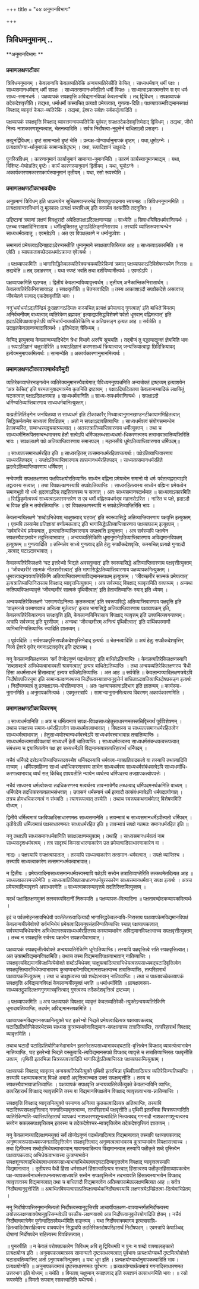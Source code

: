 +++
title = "०४ अनुमानविभागः"

+++


## त्रिविधमनुमानम् ..

**अनुमानविभागः **

### **प्रमाणलक्षणटीका**

त्रिविधमनुमानम् । केवलान्वयि केवलव्यतिरेकि अन्वयव्यतिरेकीति केचित् । साध्यधर्मवान् धर्मी पक्षः । साध्यसमानधर्मवान् धर्मी सपक्षः । साध्यतत्समानधर्मरहितो धर्मी विपक्षः । साध्यत्वाऽकारमन्तरेण स एव धर्मः साध्य-समानधर्मः । पक्षव्यापकं सपक्षवृत्ति अविद्यमानविपक्षं केवलान्वयि । तद् द्विविधम् । सपक्षव्यापकं तदेकदेशवृत्तीति। तद्यथा, धर्माधर्मौ कस्यचित् प्रत्यक्षौ प्रमेयत्वात्, गुणत्वा-दिति। पक्षव्यापकमविद्यमानसपक्षं विपक्षाद् व्यावृत्तं केवल-व्यतिरेकि । तद्यथा, ईश्वरः सर्वज्ञः सर्वकर्तृत्वादिति ।

पक्षव्यापकं सपक्षवृत्ति विपक्षाद् व्यावत्तमन्वयव्यतिरेकि पूर्ववत् सपक्षतदेकदेशवृत्तिभेदाद् द्विविधम् । तद्यथा, जीवो नित्यः
नाशकारणशून्यत्वात्, चेतनत्वादिति । सर्वत्र निर्दोषत्वा-नुवृत्तेर्न बाधिताऽदौ प्रसङ्गः ।

तत्पुनर्द्विविधम्। दृष्टं सामान्यतो दृष्टं चेति । प्रत्यक्ष-योग्यार्थानुमापकं दृष्टम् । यथा,धूमोऽग्नेः । प्रत्यक्षायोग्या-र्थानुमापकं सामान्यतोदृष्टम् । यथा, रूपादिज्ञानं चक्षुरादेः ।

पुनस्त्रिविधम् । कारणानुमानं कार्यानुमानं सामान्या-नुमानमिति । कारणं कार्यस्यानुमानमाद्यम् । यथा, विशिष्ट-मेघोन्नतिर् वृष्टेः। कार्यं कारणस्यानुमानं द्वितीयम् । यथा, घूमोऽग्नेः । अकार्यकारणमकारणकार्यस्यानुमानं तृतीयम् । यथा, रसो रूपस्येति ।

### **प्रमाणलक्षणटीकाभावदीपः**

अनुप्रमाणं त्रिविधम् इति धाप्रत्ययेन सूचितमवान्तरभेदं शिष्यव्युत्पादनाय स्वयमाह ॥ त्रिविधमनुमानमिति ॥ प्रत्यक्षावान्तरविभागं तु मूलकारः प्रत्यक्षं सप्तविधम् इति स्वयमेव वक्ष्यतीति तदनुक्तिः ।

उद्दिष्टानां त्रयाणां लक्षणं विवक्षुरादौ अपेक्षितपक्षाऽदिलक्षणान्याह ॥ साध्येति ॥ सिषाधयिषितधर्मवानित्यर्थः । एतच्च सपक्षादिनिरासाय । धर्मीत्युक्तिस्तु धूमाऽदिलिङ्गनिरासाय । तस्यापि व्याप्तिरूपसम्बन्धेन साध्यधर्मवत्वातू । एवमग्रेऽपि । अत एव विपक्षलक्षणे न धर्म्यनुप्रवेशः ।

समानत्वं प्रमेयत्वाऽदिनाह्रदाऽदेरप्यस्तीति धूमानुमाने
सपक्षतापत्तिरित्यत आह ॥ साध्यत्वाऽकारमिति ॥ स एवेति ॥ व्यापकतावच्छेदकधर्माऽक्रान्त एवेत्यर्थः ।

॥ पक्षव्यापकमिति ॥ भागासिद्धिकेवलव्यतिरेक्यन्वयव्यतिरेकिणां क्रमात् पक्षव्यापकाऽदिविशेषणत्रयेण निरासः ॥ तद्यथेति ॥ तद् उदाहरणम् । यथा स्पष्टं भवति तथा दर्शयिष्यामीत्यर्थः । एवमग्रेऽपि ।

पक्षव्यापकमिति प्र्राग्वत् । द्वितीयं केवलान्वयिव्यावृत्त्यर्थम् । तृतीयम् अनैकान्तिकनिरासार्थम् । केवलव्यतिरेकिनिरासायाऽह ॥ सपक्षवृत्तीति ॥ चेतनत्वादिति ॥ तस्य आकाशाऽदौ सपक्षैकदेशे असत्वाज् जीवचेतने सत्वाद् एकदेशवृत्तीति भावः ।

ननु‘धर्माधर्माऽद्यतीन्द्रियं दुःखज्ञानाऽदिमतः कस्यचित् प्रत्यक्षं प्रमेयत्वाद् गुणत्वात्’ इति बाधिते‘विमतम् अनिर्वचनीयम् बाध्यत्वाद् व्यतिरेकेण ब्रह्मवत्’ इत्याद्यप्रसिद्धविशेषणे‘पर्वतो धूमवान् वह्निमत्वात्’ इति ह्रदाऽदिविपक्षव्यावृत्तेऽपि व्यभिचार्यन्वयव्यतिरेकिणि च अतिप्रसङ्ग इत्यत आह ॥ सर्वत्रेति ॥ उदाहृतकेवलान्वय्यादावित्यर्थः । इतिभेदात् त्रैविध्यम् ।

केचिद् इत्युक्त्या केवलान्वय्यादिभेदेन त्रेधा विभागे अरुचिं सूचयति । तद्बीजं तु पद्धत्याद्युक्तं ज्ञेयमिति भावः ॥ रूपाऽदिज्ञानं चक्षुरादेरिति ॥ रूपाऽदिज्ञानं करणसाध्यं क्रियात्वाज् जन्यक्रियात्वाद्वा छिदिक्रियावद् इत्येवमनुमापकमित्यर्थः ॥ सामान्येति ॥ अकार्यकारणानुमानमित्यर्थः ।

### **प्रमाणलक्षणटीकावाक्यार्थकौमुदी**

व्यतिरेकव्याप्तेरनङ्गत्वेन व्यतिरेक्यनुमानस्यैवायेगात्
त्रैविध्यमनुपपन्नमिति अन्यत्रोक्तं द्रष्ष्टव्यम् इत्याशयेन ‘अत्र केचित्’ इति परमतानुवादमात्रमेव कृतमिति द्रष्टव्यम् । पक्षाऽदिघटिततया
केवलान्वय्यादिकं लक्षयितुं घटकत्वात् पक्षाऽदिलक्षणमाह ॥ साध्यधर्मवानिति ॥ साध्य-रूपधर्मवानित्यर्थः । सपक्षाऽदौ धर्मिण्यतिव्याप्तिवारणाय साध्यधर्मवानित्युक्तम्।

यत्प्रतीतिर्लिङ्गेन जनयितव्या स साध्यधर्म इति टीकाकारैर्
मिथ्यात्वानुमानखण्डनटीकायामभिहितत्वात् सिद्धिकर्मत्वमेव साध्यत्वं विवक्षितम् । अतो न सपक्षाऽदावतिव्याप्तिः । साध्यधर्मवत्वं संयोगसम्बन्धेन हेतावप्यस्ति, सम्बन्धस्यद्व्ययाश्रयत्वात् । अतस्तत्रातिव्याप्तिवारणाय धर्मीत्युक्तम् । तथा च साध्यधर्मनिरूपितसम्बन्धमात्रस्य हेतौ सत्वेऽपि धर्मिपदलब्धसाध्यधर्मा-धिकरणत्वस्य तत्राभावान्नातिव्यप्तिरिति भावः । सपक्षलक्षणे पक्षे अतिव्याप्तिवारणाय समानपदम् । महानसीये धूमेऽतिव्याप्तिवारणाय धर्मिपदम्॥

॥ साध्यतत्समानधर्मरहित इति ॥ साध्यरहितस् तत्समानधर्मरहितश्चत्यर्थः। पक्षेऽतिव्याप्तिवारणाय साध्यरहितपदम् । सपक्षेऽतिव्याप्तिवारणाय तत्समानधर्मरहितपदम् । साध्यतत्समानधर्मरहिते ह्नदत्वेऽतिव्याप्तिवारणाय धर्मिपदम् ।

नन्वेवमपि सपक्षलक्षणस्य पक्षविपक्षयोरतिव्याप्तिः साध्येन वह्निना
प्रमेयत्वेन समानो यो धर्मः पर्वतत्वह्नदत्वाऽदि तद्वत्वस्य सत्वात् । तथा विपक्षलक्षणस्यापि सपक्षेऽतिव्याप्तिः । साध्यरहितत्वस्य साध्येन वह्मिना प्रमेयत्वेन समानभूतो यो धर्मः ह्नदत्वाऽदिस् तद्रहितत्वस्य च सत्वात् । अतः साध्यसमानपदार्थमाह ॥ साध्यत्वाऽकारमिति ॥ सिद्धिकृर्मत्वरूपं साध्यत्वाऽकारमन्तरेण स एव धर्मो वह्निरूपधर्मःएव महानसेऽस्ति । नास्ति च पक्षे, हृदाऽदौ च विपक्ष इति न तयोरतिव्याप्तिः । एवं विपक्षलक्षणस्यापि न सपक्षेऽतिव्याप्तिरिति भावः ।

केवलान्वयिलक्षणे ‘शब्दोऽभिधेयश् चाक्षुषत्वाद् घटवत्’ इति स्वरूपासिद्धे अतिव्याप्तिवारणाय पक्षवृत्ति इत्युक्तम् । एवमपि तस्यामेव प्रतिज्ञायां वर्णात्मकत्वाद् इति भागासिद्धेऽतिव्याप्तिवारणाय पक्षव्यापकम्
इत्युक्तम् । ‘सर्वमभिधेयं प्रमेयत्वात् , इत्यत्रातिव्याप्तिवारणाय सपक्षवत्ति इत्युक्तम् । अत्र सर्वस्यापि पक्षत्वेन सपक्षस्यैवाऽभावेन
तद्वृत्तित्वाभावात् । अन्वयव्यतिरेकिणि धूमानुमानेऽतिव्याप्तिवारणाय अविद्यमानविपक्षम् इत्युक्तम् ॥ गुणत्वादिति ॥ तस्मिन्नेव साध्ये गुणत्वाद् इति हेतुः सपक्षैकदेशवृत्तिः, कस्यचित् प्रत्यक्षे गुणाऽदौ ,सत्वाद् घटाऽदावभावात् ।

केवलव्यतिरेकिलक्षणे ‘घट इत्तरेभ्यो भिद्यते अवस्तुत्वात्’ इति स्वरूपासिद्धे अतिव्याप्तिवारणाय पक्षवृत्तीत्युक्तम् । ‘जीवच्छरीरं सात्मकं नीलशरीरत्वात्’ इति भागासिद्धेऽतिव्याप्तिवारणाय पक्षव्यापकमित्युक्तम् । धूमवत्वाद्यन्वयव्यतिरेकिणि अतिव्याप्तिवारणायाविद्यमानसपक्षम् इत्युक्तम् । ‘जीवच्छरीरं सात्मकं प्रमेयत्वात्’ इत्यत्रातिव्याप्तिनिरासाय विपक्षाद् व्यावृत्तमित्युक्तम् । अत्र सर्वस्माद् विपक्षाद् व्यावृत्तमिति वक्तव्यम् । अन्यथा कतिपयविपक्षव्यावृत्ते ‘जीवच्छरीरं सात्मकं पृथिवीत्वात्’ इति हेतावतिव्याप्तिः स्याद् इति ध्येयम् ।

अन्वयव्यतिरेेकिलक्षणे ‘परमाणवोऽनित्याः कृतकत्वात्’ इति स्वरूपासिद्धे अतिव्याप्तिवारणाय पक्षवृत्ति इति ‘वाङ्मनसे परमाणवश्च अनित्या मूर्तत्वात्’ इत्यत्र भागासिद्धे अतिव्याप्तिवारणाय पक्षव्यापकम् इति, केवलव्यतिरेकिवारणाय सपक्षवृत्ति इति, केवलान्वयिनिरासाय विपक्षाद् व्यावृत्तम् इति उक्तमित्यवगन्तव्यम्। अत्रापि सर्वस्माद् इति पूरणीयम् । अन्यथा ‘जीवच्छरीरम् अनित्यं पृथिवीत्वात्’ इति पार्थिवपरमाणौ व्यभिचारिण्यतिव्याप्तिः स्यादिति ज्ञातव्यम् ।

॥ पूर्ववदिति ॥ सर्वसपक्षवृत्तिसपक्षैकदेशवृत्तिभेदाद् इत्यर्थः ॥ चेतनत्वादिति ॥ अयं हेतुः सपक्षैकदेशवृत्तिर् नित्ये ईश्वरे वृत्तेर् गगनाऽदाववृत्तेर् इति द्रष्टव्यम् ।

ननु केवलान्वयिलक्षणस्य ‘सर्वं तेजोऽनुष्णं पदार्थत्वात्’ इति बाधितेऽतिव्याप्तिः । केवलव्यतिरेकिलक्षणस्यापि ‘शब्दशब्दत्वे अभिधेयत्वाभाववती श्रावणत्वात्’ इत्यत्र बाधितेऽतिव्याप्तिः । तथा अन्वयव्यतिरेकिलक्षणस्य ‘वैधी हिंसा अधर्मसाधनं हिंसात्वात्’ इत्यत्र बाधितेऽतिव्याप्तिः । अत आह ॥ सर्वत्रेति ॥ केवलान्वय्यादिलक्षणत्रयेऽपि निर्दोषोपपत्तिरनुमा इति सामान्यलक्षणस्थस्य निर्दोषत्वस्यात्राप्यनुवृत्तेर्न बाधिताऽदावतिव्याप्तिदोषप्रसङ्ग इत्यर्थः । निर्दोषत्वमात्रं तु प्रत्यक्षाऽगम-योरतिव्याप्तम् । अतः पक्षव्यापकत्वाऽदिभाग इति ज्ञातव्यम् ॥ कार्यस्या-नुमानमिति ॥ अनुमापकमित्यर्थः । एवमुत्तरत्रापि । सामान्यानुमानमित्यस्य विवरणम् अकार्यकारणमिति ।

### **प्रमाणलक्षणटीकाविवरणम्**

॥ साध्यधर्मवानिति ॥ अत्र च धर्मित्वमात्रं सपक्ष-विपक्षसाध्यहेतुसाधारणमतस्तन्निविृत्त्यर्थं पूर्वविशेषणम् । तथाच सपक्षस्य समान-धर्मरहितत्वेन साध्यधर्मवत्त्वाभावात् । विपक्षस्य च साध्यतत्समानधर्मरहितत्वेन साध्यधर्मत्वाभावात् । हेतुसाध्ययोश्चान्यधर्मवत्त्वेऽपि साध्यधर्मवत्त्वाभावान्न तत्रातिव्याप्तिः । साध्यधर्मवत्त्वमात्रविवक्षायां साध्यधर्मे हेतौ चातिव्यप्तिः । साध्यधर्मवत्त्वस्य साध्यधर्मसंबन्धवत्वरूपत्वात् संबंधस्य च द्व्याश्रितत्वेन पक्ष इव सध्यधर्मेऽपि विद्यमानत्वात्तत्परिहारार्थं धर्मिपदम् ।

नचैवं धर्मिपदे दत्तेऽप्यतिव्याप्तिस्तदवस्थैव धर्मिपदस्यापि धर्मवत्त्व-मात्रप्रतिपादकत्वे वा तस्यापि तथात्वादिति वाच्यम् । धर्मिपदमहिम्ना साध्यं धर्माधिकरणत्वस्य लाभेन साध्यधर्मस्य साध्यधर्मसंबंधवत्वेऽपि साध्यधर्माधि-करणत्वाभावाद् व्यर्थं सत् किंचिद् ज्ञापयतीति न्यायेन व्यर्थस्य धर्मिपदस्य तज्ज्ञापकत्वोपपत्तेः ।

नचैवं साध्यस्य धर्मत्वोक्त्या तदधिकरणस्य मत्वर्थस्य तावन्मात्रेणैव लब्धत्वाद् धर्मिपदमनर्थकमिति वाच्यम् । धर्मिपदेन तदधिकरणत्वलाभसंभवात् । उपासनं धर्मस्नानं धर्म इत्यादौ तत्संबंधमात्रेऽपि धर्मपदप्रयोगात् । तत्रच होमधधिकरणत्वं न संभवति । त्यागरूपत्वात् तस्येति । तथाच स्वरूपकथनार्थमेतद् विशेषणमिति बोध्यम् ।

द्वितीये धर्मित्वमात्रं पक्षविपक्षदिसाधारणमतः साध्यसमानेति ॥ तावन्मात्रं च साध्यसमानधर्मेऽपीत्यतो धर्मिपदम् । तृतीयेऽपि धर्मित्वमात्रं पक्षसाधारणमतः साध्यधर्मरहित इति ॥ तावन्मात्रं सपक्षे गतमतः समानधर्मरहित इति ॥

ननु तथाऽपि साध्यसमानधर्मवानिति सपक्षलक्षणमयुक्तम् । तथाहि । साध्यसमानधर्मवत्वं नाम साध्यसदृशधर्मवत्वम् । तत्र सादृश्यं किमसाधारणाकारेण उत प्रमेयत्वादिसाधारणाकारेण वा ।

नाद्यः । पक्षस्यापि सपक्षत्वापातात् । तस्यापि साध्यत्वाकारेण तत्समान-धर्मवत्वात् । सपक्षे व्याप्तिश्च । तस्यापि साध्यत्वाकारेण तत्समानधर्मवत्वाभावात्।

न द्वितीयः । प्रमेयत्वादिनासाध्यसमानधर्मवत्त्वस्यापि पक्षेऽपि सत्त्वेन तत्रातिव्याप्तेरिति तत्कथमेतदित्यत आह ॥ साध्यत्वाकारमन्तरेणेति ॥ साध्यत्वातिरिक्तासाधारणधर्मपुरस्कारेण साध्यसमानधर्मवान् सपक्ष इत्यर्थः । अत्रच प्रमेयत्वादिव्यावृत्तये असाधारणेति ॥ साध्यत्वाकारव्यावृत्तये तदतिरिक्तमित्युक्तम् ।

यदर्थं पक्षादिलक्षणमुक्तं तत्स्वरूपमिदानीं निरूपयति ॥ पक्षव्यापक-मित्यादिना ॥ पक्षतावच्छेदकव्यापकमित्यर्थः ।

इदं च पर्वतमोहनसावभिधेयौ पवर्ततेतरत्वादित्यादौ भागासिद्धकेवलन्वयि-निरासाय पक्षव्यापकेमविद्यमानविपक्षं केवलान्वयीत्येवोक्ते सर्वमभिधेयं प्रमेयत्वादित्यनुपसंहारिण्यतिव्याप्तिः स्यात् पक्षव्यापकत्वात् सर्वस्याप्यभिधेयत्वेन अभिधेयत्वरूपसाध्यधर्मरहितस्य कस्याप्यभावेन अविद्यमानविपक्षत्वाच्च सपक्षवृत्तीत्युक्तम् । तच्च न सपक्षवृत्ति सर्वस्य पक्षत्वेन सपक्षस्यैवाभावात् ।

पक्षव्यापकं सपक्षवृत्तीत्येवोक्ते अन्वयव्यतिरेकिणि धूमेऽतिव्याप्तिः। तस्यापि पक्षवृत्तित्वे सति सपक्षवृत्तित्वात्। अत उक्तमविद्यमानविपक्षमिति। तथाच तस्य विद्यमनाविपक्षत्वाभावान् नातिव्याप्तिः । सपक्षवृत्त्यविद्यमानविपक्षमित्येवोक्ते शब्दोऽभिधेयश् चाक्षुषत्वादित्यत्राभिधेयत्वरूपसाध्यवद्घटादिवृत्तित्वेन सपक्षवृत्तित्वादभिधेयत्वाभावस्य कुत्राप्यभावेनाविद्यमानसपक्षत्वाच्च तत्रातिव्याप्तिः, तत्परिहारार्थं पक्षव्यापकमित्युक्तम् । तथा च चाक्षुषत्वस्य पक्षे शब्देऽभावान् नातिव्याप्तिः । तथा च पक्षतावच्छेकव्यापकं सपक्षवृत्ति अविद्यमानविपक्षं केवलान्वयीत्युक्तं भवति ॥ धर्माधर्माविति ॥ प्रत्यक्षत्वरूप-साध्यवतद्रूपादिलक्षणगुणमात्रवृत्तित्वाद् गुणत्वस्य तदैकदेशवृत्तित्वं द्रष्टव्यम् ।

॥ पक्षव्यापकमिति ॥ अत्र पक्षव्यापकं विपक्षाद् व्यावृत्तं केवलव्यतिरेकी-त्युक्तेऽन्वयव्यतिरेकिणि धूमादावतिव्याप्तिः, तदर्थम् अविद्यमानसपक्षमिति ।

पक्षव्यापकमविद्यमानसपक्षमित्युक्ते घट इतरेभ्यो भिद्यते प्रमेयत्वादित्यत्र पक्षव्यापकत्वाद् घटादिप्रतियोगिकेतरभेदस्य साध्यस कुत्राप्यभावेनाविद्यमान-सपक्षत्वाच्च तत्रातिव्याप्तिः, तत्परिहारार्थं विपक्षाद् व्यावृत्तमिति ।

तथाच घटादौ पटादिप्रतियोगिकभेदाभावेन इतरभेदरूपसाध्याभाववद्घटादि-वृत्तित्वेन विपक्षाद् व्यावर्त्यत्वाभावेन नातिव्याप्तिः, घट इतरेभ्यो भिद्यते वस्तुत्वादि-त्यविद्यमानसपक्षे विपक्षाद् व्यावृत्ते च तत्रातिव्याप्तिरतः पक्षवृत्तीति उक्तम् ।पृथिवी इतरभिन्ना चित्ररूपवत्त्वादिति भागासिद्धेऽतिव्याप्तिरतः पक्षव्यापकमित्युक्तम् ।

पक्षव्यापकं विपक्षाद् व्यावृत्तम् अन्वयव्यतिरेकीत्युक्ते पृथिवी इतरभिन्ना पृथिवीत्वादित्यत्र व्यतिरेकिण्यतिव्याप्तिः । तस्यापि पक्षव्यापकत्वाद् विपक्षे अबादौ अवृत्तित्वाच्चात उक्तं सपक्षव्वृत्तीति । तस्य च सपक्षस्यैवाभावान्नातिव्याप्तिः । पक्षव्यापकं सपक्षवृत्ति अन्वयव्यतिरेकीत्युक्ते केवलान्वयिनि व्याप्तिः, तत्परिहारार्थं विपक्षाद् व्यावृत्तमिति तस्य वा विद्यमानविपक्षत्वेन विपक्षाद् व्यावृत्तत्वाभावा-न्नातिव्याप्तिः ।

सपक्षवृत्ति विपक्षाद् व्यावृत्तमित्युक्ते परमाणव अनित्या कृतकत्वादित्यत्र अतिव्याप्तिः, तस्यापि घटादिरूपसपक्षवृत्तित्वाद् गगनादिव्यावृत्तत्वाच्च, तत्परिहारार्थं पक्षवृत्तीति॥ पृथिवी इतरभिन्ना चित्ररूपत्वादिति व्यतिरेकिण्यति-व्याप्तिपरिहारार्थं व्यापकपं नाशकारणशून्यत्वादिति नित्यत्ववद् गगनादौ नाशकारणशून्यत्वस्य सत्त्वेन सकलसपक्षवृत्तित्वम् इतरस्य च तदेकदेशेश्चर-मात्रवृत्तित्वेन तदेकदेशवृत्तित्वं ज्ञातव्यम् ।

ननु केवलान्वय्यादिलक्षणमयुक्तं सर्वं तोजोऽनुष्णं पदार्थत्वादित्यत्र विद्यमानत्वात् तस्यापि पक्षव्यापकत्वाद् अनुष्णत्वरूपसाध्यवज्जनलादिवृत्तित्वेन सपक्षवृत्तित्वाद् अनुष्णत्वत्वाभावस्य कुत्राप्यभावेन विपक्षासत्त्वाच्च । तथा द्वितीयस्य शब्दोऽभिधेयत्वाभाववान् श्रावणत्वादित्यत्र विद्यमानत्वात् तस्यापि पक्षीकृते शब्दे वृत्तित्वेन पक्षव्यापकत्वाद् अभिधेयत्वाभावस्य कुत्राप्यभावेन सपक्षशून्यत्वादभिधेयत्वाभावरूपसाध्याभावाभिधेयत्ववद्घटादिव्यावृत्तत्वेन विपक्षाद् व्यावृत्तत्वस्यापि विद्यमानत्वात् । तृतीयस्य वैधी हिंसा धर्मसाधनं हिंसात्वादित्यत्र सत्त्वात् हिंसात्वस्य पक्षीकृतहिंसाव्यापकत्वेन पक्ष-व्यापकत्वेनाधर्मसाधनत्वरूपसाध्यवति सत्त्वेन सपक्षवृत्तित्वेन तदभाववति हिंसात्वस्याभावेन विपक्षाद् व्यावृत्तत्वस्य विद्यमानत्वात् तथा च बाधितादौ विद्यमानत्वेन अतिव्यापकमेतल्लक्षणमित्यत आह ॥ सर्वत्र निर्दोषत्वानुवृत्तेरिति ॥ अबाधितविषयत्वासत्प्रतिपक्षत्वार्थकनिर्दोषत्वस्यापि लक्षणत्रयेऽभिप्रेतत्वा-दित्येवाभिप्रेतम् ।

ननु निर्दोषोपपत्तिरनुमानमित्यतो निर्दोषत्वस्यानुवृत्तिरपि आचार्यीयलक्षण-वाक्यान्तर्गतनिर्दोषत्वस्य तयोत्तरलक्षणवाक्येष्वनुवृत्त्सिम्भवेऽपि परकीय-लक्षणवाक्ये अत्र निर्दोषत्वानुवृत्तेरयोगादिति ज्ञेयम् । नचैवं निर्दोषत्वमात्रेणैव पूर्णत्वादितरवैयर्थ्यमिति शङ्क्यम् । यथा निर्दोषवाक्यमागम इत्यत्रासन्नि-हितत्वादिदोषराहित्यस्य वाक्यपदेन सिद्धावपि तदतिरिक्तदोषपरिहारार्थं निर्दोषपदम् । एवमत्रापि केषाञ्चिद् दोषाणां निर्दोषपदेन राहित्यस्य विवक्षितत्वात्।

॥ पुनरपीति ॥ न केवलं परोक्तप्रकारेण त्रिविधम् अपि तु द्विविधमपि न पुनः न शब्दो वाक्यालङ्कारो प्रत्यक्षयोग्य इति । अनुमापकत्वमात्रस्य सामान्यतो दृष्टसाधरणत्वात् पूर्वभागः प्रत्यक्षयोग्यार्थो दृष्टमित्योवोक्ते घटादावतिव्याप्तिर् अतो ऽनुमापकमित्युक्तम् ॥ यथा धूम इति । प्रत्यक्षयोग्यार्थानुमापकत्वादिति भावः। प्रत्यक्षयोग्येति ॥ अनुमापकत्वमात्रं दृष्टसाधारणमतः पूर्वभागः । प्रत्यक्षयोग्यार्थत्वमात्रं गगनादिसाधारणमत उत्तरभाग इति बोध्यम् ॥ यथेति ॥ विमतश् चक्षुष्मान् रूपज्ञत्वाद् इति रूपज्ञानं तत्साधनमिति भावः। ॥ रसो रूपस्येति ॥ विमतो रूपवान् रसवत्त्वादिति यथेत्यर्थः।

